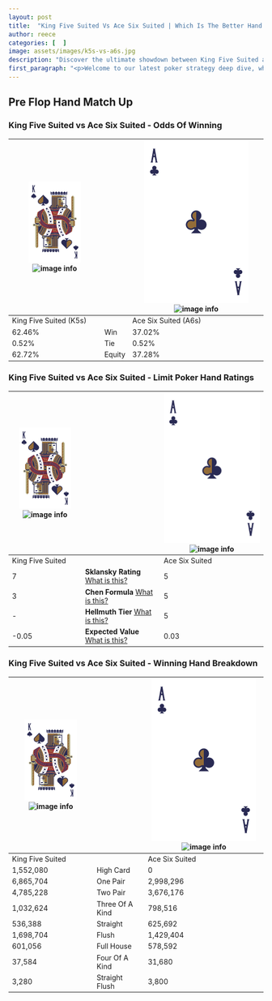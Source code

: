 ```yaml
---
layout: post
title:  "King Five Suited Vs Ace Six Suited | Which Is The Better Hand In Poker? A Complete Guide"
author: reece
categories: [  ]
image: assets/images/k5s-vs-a6s.jpg
description: "Discover the ultimate showdown between King Five Suited and Ace Six Suited in poker! Uncover the odds, strategies, and scenarios where one hand triumphs over the other. Get ready to up your poker game with this thrilling analysis."
first_paragraph: "<p>Welcome to our latest poker strategy deep dive, where we're pitting two distinct hands against each other in a high-stakes showdown: King Five Suited vs Ace Six Suited.</p><p>In the dynamic world of poker, every decision counts, and knowing which hand holds the upper hand is key to your success at the table.</p><p>In this article, we'll dissect these two hands, explore the scenarios where one dominates the other, and equip you with the knowledge to make strategic choices that can tip the odds in your favor.</p><p>Get ready to unravel the intriguing dynamics of these poker hands and elevate your game to new heights.</p>"
---
```




[comment]: # (sp0)

## Pre Flop Hand Match Up

<div class="table hand-ratings" markdown="1"> 



### King Five Suited vs Ace Six Suited - Odds Of Winning


    
| ![image info](assets/images/hand1/K.png) ![image info](assets/images/hand1/5s.png) |  | ![image info](assets/images/hand2/A.png) ![image info](assets/images/hand2/6s.png) |
| -------- | -------- | -------- |
| King Five Suited (K5s) |  | Ace Six Suited (A6s) |
| 62.46% | Win | 37.02% |
| 0.52% | Tie | 0.52% |
| 62.72% | Equity | 37.28% |




[comment]: # (sp1)



### King Five Suited vs Ace Six Suited - Limit Poker Hand Ratings


    
| ![image info](assets/images/hand1/K.png) ![image info](assets/images/hand1/5s.png) |  | ![image info](assets/images/hand2/A.png) ![image info](assets/images/hand2/6s.png) |
| -------- | -------- | -------- |
| King Five Suited |  | Ace Six Suited |
| 7 | **Sklansky Rating** [What is this?](/sklansky-rating-explained) | 5 |
| 3 | **Chen Formula** [What is this?](/chen-formula-explained) | 5 |
| - | **Hellmuth Tier** [What is this?](/Hellmuth-tier-explained) | 5 |
| -0.05 | **Expected Value** [What is this?](/expected-value-explained) | 0.03 |




[comment]: # (sp2)



### King Five Suited vs Ace Six Suited - Winning Hand Breakdown


    
| ![image info](assets/images/hand1/K.png) ![image info](assets/images/hand1/5s.png) |  | ![image info](assets/images/hand2/A.png) ![image info](assets/images/hand2/6s.png) |
| -------- | -------- | -------- |
| King Five Suited |  | Ace Six Suited |
| 1,552,080 | High Card | 0 |
| 6,865,704 | One Pair | 2,998,296 |
| 4,785,228 | Two Pair | 3,676,176 |
| 1,032,624 | Three Of A Kind | 798,516 |
| 536,388 | Straight | 625,692 |
| 1,698,704 | Flush | 1,429,404 |
| 601,056 | Full House | 578,592 |
| 37,584 | Four Of A Kind | 31,680 |
| 3,280 | Straight Flush | 3,800 |




[comment]: # (sp3)



</div>

[comment]: # (sp4)



[comment]: # (sp5)

